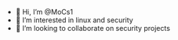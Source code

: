 - 👋 Hi, I’m @MoCs1
- 👀 I’m interested in linux and security
- 💞️ I’m looking to collaborate on security projects

<!---
MoCs1/MoCs1 is a ✨ special ✨ repository because its `README.md` (this file) appears on your GitHub profile.
You can click the Preview link to take a look at your changes.
--->
